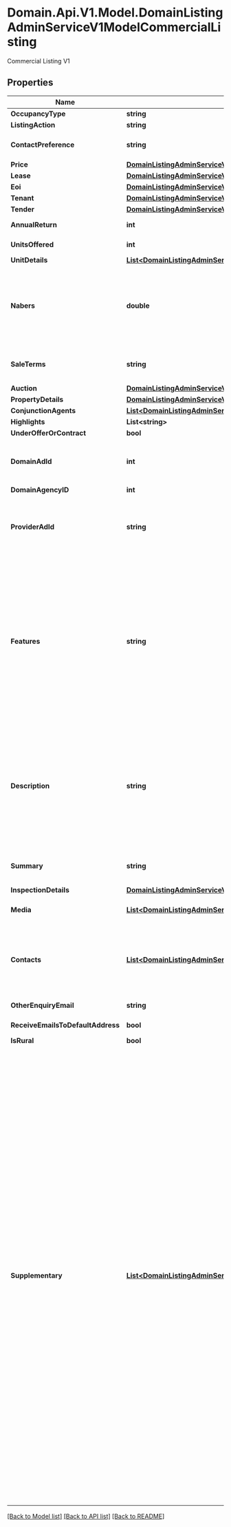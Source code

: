 # Domain.Api.V1.Model.DomainListingAdminServiceV1ModelCommercialListing
Commercial Listing V1
## Properties

Name | Type | Description | Notes
------------ | ------------- | ------------- | -------------
**OccupancyType** | **string** | Occupancy. Can be &#39;Tenanted&#39;, &#39;Vacant&#39; | [optional] 
**ListingAction** | **string** | Sale or Rent | [optional] 
**ContactPreference** | **string** | Indicates the listing preferred contact method. Default by both phone and email if not provided. | [optional] 
**Price** | [**DomainListingAdminServiceV1ModelCommercialPrice**](DomainListingAdminServiceV1ModelCommercialPrice.md) |  | [optional] 
**Lease** | [**DomainListingAdminServiceV1ModelLease**](DomainListingAdminServiceV1ModelLease.md) |  | [optional] 
**Eoi** | [**DomainListingAdminServiceV1ModelEOI**](DomainListingAdminServiceV1ModelEOI.md) |  | [optional] 
**Tenant** | [**DomainListingAdminServiceV1ModelTenant**](DomainListingAdminServiceV1ModelTenant.md) |  | [optional] 
**Tender** | [**DomainListingAdminServiceV1ModelTender**](DomainListingAdminServiceV1ModelTender.md) |  | [optional] 
**AnnualReturn** | **int** | Integer value of percentage return on this property or business. | [optional] 
**UnitsOffered** | **int** | Integer value of units offered for sale or lease | [optional] 
**UnitDetails** | [**List&lt;DomainListingAdminServiceV1ModelSpecificUnitDetail&gt;**](DomainListingAdminServiceV1ModelSpecificUnitDetail.md) | Units details | [optional] 
**Nabers** | **double** | The NABERS Rating is the energy efficiency rating that the property has been measured to have.   This rating is measured in increments of .5 and can range from 0 to 6.   The NABERS rating is required for spaces within office buildings of 1000 square metres or more.  For more information on the NABERS rating system please visit http://www.nabers.gov.au | [optional] 
**SaleTerms** | **string** | Information relating to aspects of the sale, such as required deposit, settlement time. Up to 50 characters, optional. Ignored for lease listings | [optional] 
**Auction** | [**DomainListingAdminServiceV1ModelCommercialAuction**](DomainListingAdminServiceV1ModelCommercialAuction.md) |  | [optional] 
**PropertyDetails** | [**DomainListingAdminServiceV1ModelCommercialProperty**](DomainListingAdminServiceV1ModelCommercialProperty.md) |  | [optional] 
**ConjunctionAgents** | [**List&lt;DomainListingAdminServiceV1ModelAgentContact&gt;**](DomainListingAdminServiceV1ModelAgentContact.md) | List of conjunction agents | [optional] 
**Highlights** | **List&lt;string&gt;** | Highlight Items | [optional] 
**UnderOfferOrContract** | **bool** | Set for Sale listings only | [optional] 
**DomainAdId** | **int** | Domain Advertisement Id, not applicable for creating new ads.  Mandatory when updating a listing that belongs to an agency that  is in the process of being migrated between listing providers. | [optional] 
**DomainAgencyID** | **int** | The Domain Agency Id number | [optional] 
**ProviderAdId** | **string** | External Advertisement Id of up to 50 characters will be stored.&amp;lt;br /&amp;gt;  This value is used to identify an Advertisement for updates and should be unique for listing provider.&amp;lt;br /&amp;gt;  This value is case-insensitive (meaning AAAA will update aaaa). | [optional] 
**Features** | **string** | Comma-separated list of features. 1000 characters in length. Select as appropriate or write your own.  INSIDE: Air conditioning, Ensuite, Floorboards, Indoor Spa, Gym, Alarm System, Intercom, Built in wardrobes, Furnished, Internal Laundry, Pets allowed, Cable or Satellite, Gas, Broadband internet access, Bath, Fireplace(s), Separate Dining Room, Heating, Dishwasher, Study.  OUTSIDE: Tennis Court, Secure Parking, Shed, Fully fenced, Balcony / Deck, Garden / Courtyard, Swimming Pool, Outdoor Spa.  LOCATION: Ground floor, Water Views, North Facing, City Views.  ECO FRIENDLY: Double glazed windows, Energy efficient appliances, Water efficient appliances, Wall / ceiling insulation, Rainwater storage tank, Greywater system, Water efficient fixtures, Solar hot water, Solar panels | [optional] 
**Description** | **string** | Description of the property.  6000 characters in length. The following HTML elements are permitted: &amp;amp;lt;br /&amp;amp;gt;, &amp;amp;lt;p&amp;amp;gt;&amp;amp;lt;/p&amp;amp;gt;, &amp;amp;amp;nbsp;. HTML must be well-formed.  Carriage Returns are interpreted as line breaks. Foreign characters must be HTML encoded, e.g., façade for façade.  Unicode characters which are unsupported by Latin-1 (ISO-8859-1 range from U+0080 to U+00FF), will be removed https://en.wikipedia.org/wiki/ISO/IEC_8859-1 | [optional] 
**Summary** | **string** | &#39;Headline&#39; Any HTML stripped out.  If the Summary is less than 80 characters long then the description is concatenated to it and the total trimmed to 250 characters. | [optional] 
**InspectionDetails** | [**DomainListingAdminServiceV1ModelInspectionDetails**](DomainListingAdminServiceV1ModelInspectionDetails.md) |  | [optional] 
**Media** | [**List&lt;DomainListingAdminServiceV1ModelPropertyMedia&gt;**](DomainListingAdminServiceV1ModelPropertyMedia.md) | Links to VideoURL, virtual tour or weblink. Maximum length of media URLs is 255 characters. | [optional] 
**Contacts** | [**List&lt;DomainListingAdminServiceV1ModelContact&gt;**](DomainListingAdminServiceV1ModelContact.md) | Minimum required attributes: First name, last name and E-mail.  If the DomainAgentId is provided, contact information will be based on the existing agent found for that id.  Otherwise first name, last name and email will be used to find the matching contact. A new contact will be created if no contact can be found. | [optional] 
**OtherEnquiryEmail** | **string** | Sets an additional Email Address to which enquiries on the Listing will be sent | [optional] 
**ReceiveEmailsToDefaultAddress** | **bool** | Send email enquiries to the default address for this listing type | [optional] 
**IsRural** | **bool** | True if the property is rural | [optional] 
**Supplementary** | [**List&lt;DomainListingAdminServiceV1ModelListingSupplementary&gt;**](DomainListingAdminServiceV1ModelListingSupplementary.md) | Rural attributes    *Improvements* (optional)    Available &#x60;types&#x60; (fixed list, optional):  * Machinery Shed  * Shearing Shed  * Workshop  * Shearers Quarters  * Silos  * Other Housing  * Managers Accommodation    *Fencing* (optional)    &#x60;description&#x60; (string, optional): free text fencing description, maximum 250 characters.    *Yards* (optional)    Available &#x60;types&#x60; (fixed list, optional):  * Sheep  * Cattle    *Homestead* (optional)    &#x60;description&#x60; (string, optional): description of the homestead and construction, maximum 250 characters.    &#x60;metadata&#x60; (optional)  * &#x60;area&#x60; (decimal, optional): homestead area in square metres.    Available &#x60;types&#x60; (fixed list, optional):  * Office  * Ensuite  * Tennis Court  * Mains Gas  * Floorboards  * Internal Laundry    *Water* (optional)    &#x60;description&#x60; (string, optional): water comments, maximum 250 characters.    Available &#x60;types&#x60; (fixed list, optional):  * Tank  * Well  * Reticulated  * Bores  * Springs  * Creeks  * Dams  * River    *Crops* (optional)    &#x60;description&#x60; (string, optional): description of the crops, maximum 250 characters.    &#x60;metadata&#x60; (optional)  * &#x60;croppedAnnually&#x60; (decimal, optional): average annual area cropped in hectares.  * &#x60;fallowAnnually&#x60; (decimal, optional): average annual fallow area in hectares.  * &#x60;pastures&#x60; (string, optional): description of pastures available, maximum 250 characters.    *Livestock* (optional)    &#x60;description&#x60; (string, optional): additional comments, maximum 250 characters.    &#x60;metadata&#x60; (optional)  * &#x60;capacity&#x60; (decimal, optional): property carrying capacity in DSE (unit of carry capacity).    Available &#x60;types&#x60; (fixed list, optional):  * Sheep  * Pigs  * Cattle  * Poultry  * Horses  * Exotic  * Goats  * Stud    *Inclusions* (optional)    &#x60;description&#x60; (string, optional): description of plant and machinery included in sale, maximum 250 characters.    &#x60;metadata&#x60; (optional)  * &#x60;livestock&#x60; (string, optional): description of livestock included in sale, maximum 250 characters.  * &#x60;crop&#x60; (string, optional): description of crops included in sale, maximum 250 characters.    *Irrigation* (optional)    &#x60;description&#x60; (string, optional): irrigation comments, maximum 250 characters    &#x60;metadata&#x60; (optional)  * &#x60;rainfall&#x60; (decimal, optional): annual rainfall in millimetres. | [optional] 

[[Back to Model list]](../README.md#documentation-for-models) [[Back to API list]](../README.md#documentation-for-api-endpoints) [[Back to README]](../README.md)


